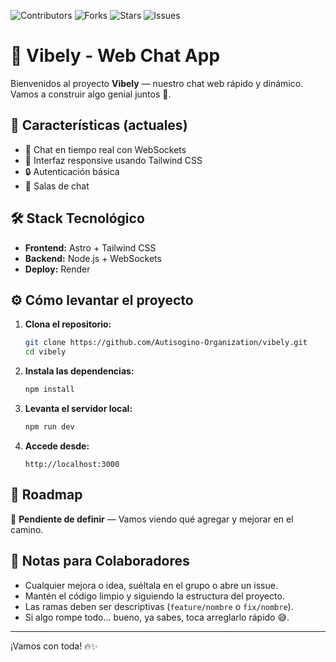 ![Contributors](https://img.shields.io/github/contributors/Autisogino-Organization/Vibely)
![Forks](https://img.shields.io/github/forks/Autisogino-Organization/Vibely?style=plastic)
![Stars](https://img.shields.io/github/stars/Autisogino-Organization/Vibely?style=plastic)
![Issues](https://img.shields.io/github/issues/Autisogino-Organization/Vibely)

# 🎉 Vibely - Web Chat App  

Bienvenidos al proyecto **Vibely** — nuestro chat web rápido y dinámico. Vamos a construir algo genial juntos 💪.  

## 🚀 Características (actuales)  

- 💬 Chat en tiempo real con WebSockets  
- 🎨 Interfaz responsive usando Tailwind CSS  
- 🔒 Autenticación básica  
- 📲 Salas de chat  

## 🛠️ Stack Tecnológico  

- **Frontend:** Astro + Tailwind CSS  
- **Backend:** Node.js + WebSockets  
- **Deploy:** Render  

## ⚙️ Cómo levantar el proyecto  

1. **Clona el repositorio:**  
   ```bash
   git clone https://github.com/Autisogino-Organization/vibely.git
   cd vibely
   ```

2. **Instala las dependencias:**  
   ```bash
   npm install
   ```

3. **Levanta el servidor local:**  
   ```bash
   npm run dev
   ```

4. **Accede desde:**  
   ```
   http://localhost:3000
   ```

## 🎯 Roadmap  

🚧 **Pendiente de definir** — Vamos viendo qué agregar y mejorar en el camino.  

## 🧠 Notas para Colaboradores  

- Cualquier mejora o idea, suéltala en el grupo o abre un issue.  
- Mantén el código limpio y siguiendo la estructura del proyecto.  
- Las ramas deben ser descriptivas (`feature/nombre` o `fix/nombre`).  
- Si algo rompe todo... bueno, ya sabes, toca arreglarlo rápido 😅.  

---

¡Vamos con toda! 🔥✨  
